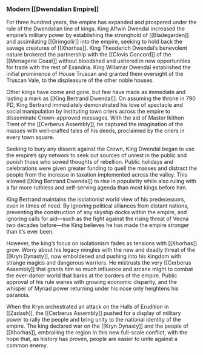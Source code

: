 ### Modern [[Dwendalian Empire]]

For three hundred years, the empire has expanded and prospered under the rule of the Dwendalian line of kings. King Alfwin Dwendal increased the empire’s military power by establishing the stronghold of [[Bladegarden]] and assimilating [[Grimgolir]] into the empire, seeking to hold back the savage creatures of [[Xhorhas]]. King Theoderich Dwendal’s benevolent nature brokered the partnership with the [[Clovis Concord]] of the [[Menagerie Coast]] without bloodshed and ushered in new opportunities for trade with the rest of Exandria. King Willamar Dwendal established the initial prominence of House Truscan and granted them oversight of the Truscan Vale, to the displeasure of the other noble houses.

Other kings have come and gone, but few have made as immediate and lasting a mark as [[King Bertrand Dwendal]]. On assuming the throne in 790 PD, King Bertrand immediately demonstrated his love of spectacle and social manipulation by instituting town criers across the empire to disseminate Crown-approved messages. With the aid of Master Ikithon Trent of the [[Cerberus Assembly]], he captured the imagination of the masses with well-crafted tales of his deeds, proclaimed by the criers in every town square.

Seeking to bury any dissent against the Crown, King Dwendal began to use the empire’s spy network to seek out sources of unrest in the public and punish those who sowed thoughts of rebellion. Public holidays and celebrations were given greater funding to quell the masses and distract the people from the increase in taxation implemented across the valley. This allowed [[King Bertrand Dwendal]] to rise in popularity while also ruling with a far more ruthless and self-serving agenda than most kings before him.

King Bertrand maintains the isolationist world view of his predecessors, even in times of need. By ignoring political alliances from distant nations, preventing the construction of any skyship docks within the empire, and ignoring calls for aid—such as the fight against the rising threat of Vecna two decades before—the King believes he has made the empire stronger than it’s ever been.

However, the king’s focus on isolationism fades as tensions with [[Xhorhas]] grow. Worry about his legacy mingles with the new and deadly threat of the [[Kryn Dynasty]], now emboldened and pushing into his kingdom with strange magics and dangerous warriors. He mistrusts the very [[Cerberus Assembly]] that grants him so much influence and arcane might to combat the ever-darker world that barks at the borders of the empire. Public approval of his rule wanes with growing economic disparity, and the whisper of Myriad power returning under his nose only heightens his paranoia.

When the Kryn orchestrated an attack on the Halls of Erudition in [[Zadash]], the [[Cerberus Assembly]] pushed for a display of military power to rally the people and bring unity to the national identity of the empire. The king declared war on the [[Kryn Dynasty]] and the people of [[Xhorhas]], embroiling the region in this new full-scale conflict, with the hope that, as history has proven, people are easier to unite against a common enemy.